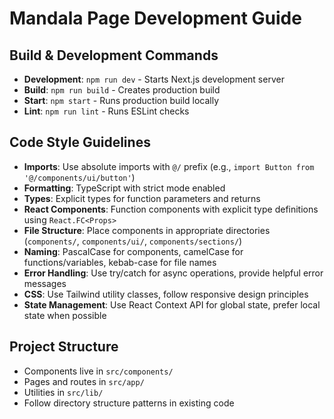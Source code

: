 # Mandala Page Development Guide

## Build & Development Commands
- **Development**: `npm run dev` - Starts Next.js development server
- **Build**: `npm run build` - Creates production build
- **Start**: `npm start` - Runs production build locally
- **Lint**: `npm run lint` - Runs ESLint checks

## Code Style Guidelines
- **Imports**: Use absolute imports with `@/` prefix (e.g., `import Button from '@/components/ui/button'`)
- **Formatting**: TypeScript with strict mode enabled
- **Types**: Explicit types for function parameters and returns
- **React Components**: Function components with explicit type definitions using `React.FC<Props>`
- **File Structure**: Place components in appropriate directories (`components/`, `components/ui/`, `components/sections/`)
- **Naming**: PascalCase for components, camelCase for functions/variables, kebab-case for file names
- **Error Handling**: Use try/catch for async operations, provide helpful error messages
- **CSS**: Use Tailwind utility classes, follow responsive design principles
- **State Management**: Use React Context API for global state, prefer local state when possible

## Project Structure
- Components live in `src/components/`
- Pages and routes in `src/app/`
- Utilities in `src/lib/`
- Follow directory structure patterns in existing code